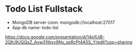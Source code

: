# Todo List Fullstack
- MongoDB server conn: mongodb://localhost:27017
- App db name: todo-list
  
https://docs.google.com/presentation/d/14p1UjB-2Qfc9UQQsZ_Axw31thxy9Ny_xpRcPt4A5S_Y/edit?usp=sharing
